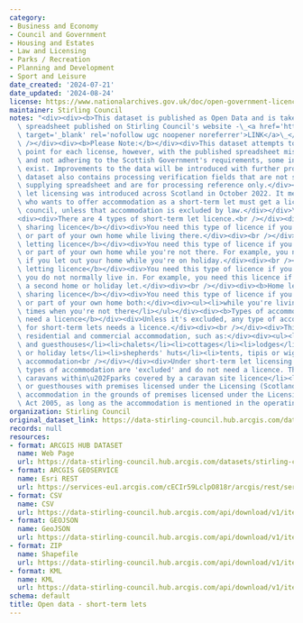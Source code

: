 ```yaml
---
category:
- Business and Economy
- Council and Government
- Housing and Estates
- Law and Licensing
- Parks / Recreation
- Planning and Development
- Sport and Leisure
date_created: '2024-07-21'
date_updated: '2024-08-24'
license: https://www.nationalarchives.gov.uk/doc/open-government-licence/version/3/
maintainer: Stirling Council
notes: "<div><div><b>This dataset is published as Open Data and is taken from the\
  \ spreadsheet published on Stirling Council's website -\_<a href='https://www.stirling.gov.uk/business-and-licences/licences-permits-and-permissions/short-term-let-licensing/'\
  \ target='_blank' rel='nofollow ugc noopener noreferrer'>LINK</a>\_</b></div><div><br\
  \ /></div><div><b>Please Note:</b></div><div>This dataset attempts to create a location\
  \ point for each license, however, with the published spreadsheet missing key identifiers\
  \ and not adhering to the Scottish Government's requirements, some inaccuracies\
  \ exist. Improvements to the data will be introduced with further processing. The\
  \ dataset also contains processing verification fields that are not seen in the\
  \ supplying spreadsheet and are for processing reference only.</div><div><br /></div><div><b>Introduction:</b></div><div>Short-term\
  \ let licensing was introduced across Scotland in October 2022. It means that anyone\
  \ who wants to offer accommodation as a short-term let must get a licence from their\
  \ council, unless that accommodation is excluded by law.</div></div>\n<div><br /></div>\n\
  <div><div>There are 4 types of short-term let licence.<br /></div><div><br /></div><div><b>Home\
  \ sharing licence</b></div><div>You need this type of licence if you let out all\
  \ or part of your own home while living there.</div><div><br /></div><div><b>Home\
  \ letting licence</b></div><div>You need this type of licence if you let out all\
  \ or part of your own home while you're not there. For example, you need this licence\
  \ if you let out your home while you're on holiday.</div><div><br /></div><div><b>Secondary\
  \ letting licence</b></div><div>You need this type of licence if you let out a property\
  \ you do not normally live in. For example, you need this licence if you let out\
  \ a second home or holiday let.</div><div><br /></div><div><b>Home letting and home\
  \ sharing licence</b></div><div>You need this type of licence if you let out all\
  \ or part of your own home both:</div><div><ul><li>while you're living there</li><li>at\
  \ times when you're not there</li></ul></div><div><b>Types of accommodation that\
  \ need a licence</b></div><div>Unless it's excluded, any type of accommodation used\
  \ for short-term lets needs a licence.</div><div><br /></div><div>This includes\
  \ residential and commercial accommodation, such as:</div><div><ul><li>B&amp;Bs\
  \ and guesthouses</li><li>chalets</li><li>cottages</li><li>lodges</li><li>self-catering\
  \ or holiday lets</li><li>shepherds' huts</li><li>tents, tipis or wigwams</li><li>treehouses</li><li>yurts</li></ul><div>Excluded\
  \ accommodation<br /></div></div><div>Under short-term let licensing laws, certain\
  \ types of accommodation are 'excluded' and do not need a licence. These include:</div><div><ul><li>aparthotels</li><li>bothies</li><li>holiday\
  \ caravans within\u202Fparks covered by a caravan site licence</li><li>hotels, B&amp;Bs\
  \ or guesthouses with premises licensed under the Licensing (Scotland) Act 2005</li><li>self-catering\
  \ accommodation in the grounds of premises licensed under the Licensing (Scotland)\
  \ Act 2005, as long as the accommodation is mentioned in the operating plan</li></ul></div></div>"
organization: Stirling Council
original_dataset_link: https://data-stirling-council.hub.arcgis.com/datasets/stirling-council::open-data-short-term-lets
records: null
resources:
- format: ARCGIS HUB DATASET
  name: Web Page
  url: https://data-stirling-council.hub.arcgis.com/datasets/stirling-council::open-data-short-term-lets
- format: ARCGIS GEOSERVICE
  name: Esri REST
  url: https://services-eu1.arcgis.com/cECIr59LclpO818r/arcgis/rest/services/open_data_short_term_lets/FeatureServer/0
- format: CSV
  name: CSV
  url: https://data-stirling-council.hub.arcgis.com/api/download/v1/items/0f3add715cb6464cb3bb46b24259175e/csv?layers=0
- format: GEOJSON
  name: GeoJSON
  url: https://data-stirling-council.hub.arcgis.com/api/download/v1/items/0f3add715cb6464cb3bb46b24259175e/geojson?layers=0
- format: ZIP
  name: Shapefile
  url: https://data-stirling-council.hub.arcgis.com/api/download/v1/items/0f3add715cb6464cb3bb46b24259175e/shapefile?layers=0
- format: KML
  name: KML
  url: https://data-stirling-council.hub.arcgis.com/api/download/v1/items/0f3add715cb6464cb3bb46b24259175e/kml?layers=0
schema: default
title: Open data - short-term lets
---
```

